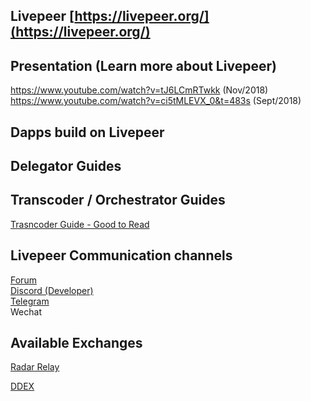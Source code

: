 ## Livepeer [https://livepeer.org/](https://livepeer.org/)

## Presentation (Learn more about Livepeer)
https://www.youtube.com/watch?v=tJ6LCmRTwkk  (Nov/2018)  
https://www.youtube.com/watch?v=ci5tMLEVX_0&t=483s (Sept/2018)  

## Dapps build on Livepeer

## Delegator Guides

## Transcoder / Orchestrator Guides
[Trasncoder Guide - Good to Read](https://github.com/alexlines/livepeer-transcoder-ops)  

## Livepeer Communication channels
[Forum](https://forum.livepeer.org/)  
[Discord (Developer)](https://discord.gg/wwSzGU)  
[Telegram](https://t.me/livepeerorg)  
Wechat  

## Available Exchanges
[Radar Relay](https://app.radarrelay.com/LPT/WETH)

[DDEX](https://ddex.io/trade/LPT-WETH)

